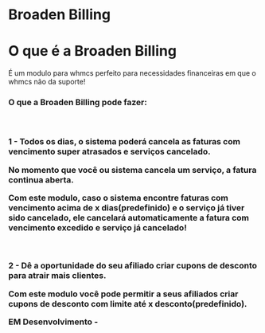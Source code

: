# Broaden Billing

<h1>O que é a Broaden Billing</h1>
<p>É um modulo para whmcs perfeito para necessidades financeiras em que o whmcs não da suporte!</p>

<h3>O que a Broaden Billing pode fazer:<h3><br>

<span style="font-weight: bold">1 - </span> Todos os dias, o sistema poderá cancela as faturas com vencimento super atrasados e serviços  cancelado.<p>
No momento que você ou sistema cancela um serviço, a fatura continua aberta.

</p>Com este modulo, caso o sistema encontre faturas com vencimento acima de x dias(predefinido) e o serviço já tiver sido cancelado, ele cancelará automaticamente a fatura com vencimento excedido e serviço já cancelado!

<br><br>
<span style="font-weight: bold">2 - </span>
Dê a oportunidade do seu afiliado criar cupons de desconto para atrair mais clientes.
<p>Com este modulo você pode permitir a seus afiliados criar cupons de desconto com limite até x desconto(predefinido).</p>
<p><span style="font-weight: bold">EM Desenvolvimento - </span></p>



<br>
<br><br>
